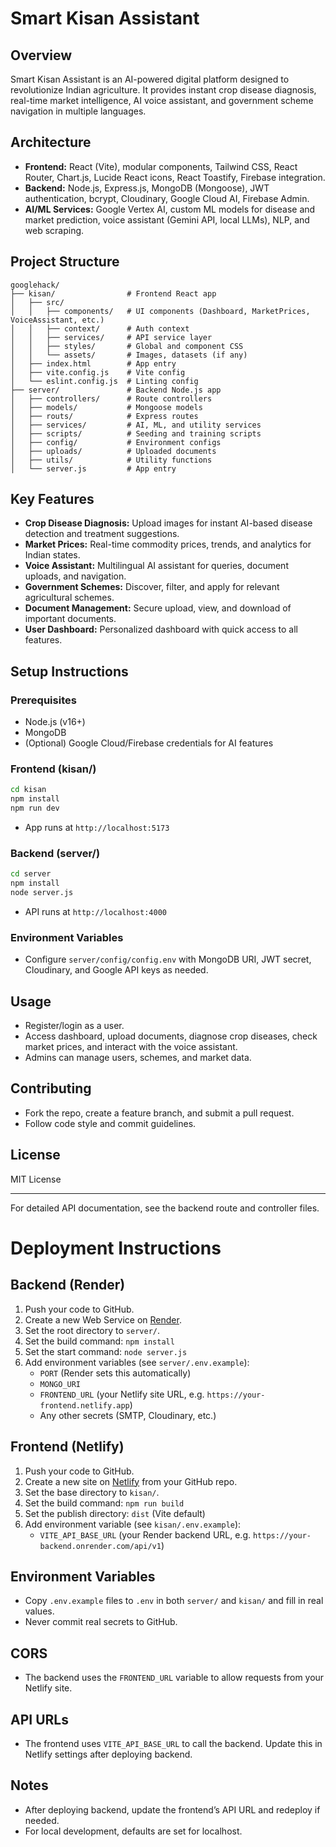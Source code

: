 # Smart Kisan Assistant

## Overview
Smart Kisan Assistant is an AI-powered digital platform designed to revolutionize Indian agriculture. It provides instant crop disease diagnosis, real-time market intelligence, AI voice assistant, and government scheme navigation in multiple languages.

## Architecture
- **Frontend:** React (Vite), modular components, Tailwind CSS, React Router, Chart.js, Lucide React icons, React Toastify, Firebase integration.
- **Backend:** Node.js, Express.js, MongoDB (Mongoose), JWT authentication, bcrypt, Cloudinary, Google Cloud AI, Firebase Admin.
- **AI/ML Services:** Google Vertex AI, custom ML models for disease and market prediction, voice assistant (Gemini API, local LLMs), NLP, and web scraping.

## Project Structure
```
googlehack/
├── kisan/                # Frontend React app
│   ├── src/
│   │   ├── components/   # UI components (Dashboard, MarketPrices, VoiceAssistant, etc.)
│   │   ├── context/      # Auth context
│   │   ├── services/     # API service layer
│   │   ├── styles/       # Global and component CSS
│   │   └── assets/       # Images, datasets (if any)
│   ├── index.html        # App entry
│   ├── vite.config.js    # Vite config
│   └── eslint.config.js  # Linting config
├── server/               # Backend Node.js app
│   ├── controllers/      # Route controllers
│   ├── models/           # Mongoose models
│   ├── routs/            # Express routes
│   ├── services/         # AI, ML, and utility services
│   ├── scripts/          # Seeding and training scripts
│   ├── config/           # Environment configs
│   ├── uploads/          # Uploaded documents
│   ├── utils/            # Utility functions
│   └── server.js         # App entry
```

## Key Features
- **Crop Disease Diagnosis:** Upload images for instant AI-based disease detection and treatment suggestions.
- **Market Prices:** Real-time commodity prices, trends, and analytics for Indian states.
- **Voice Assistant:** Multilingual AI assistant for queries, document uploads, and navigation.
- **Government Schemes:** Discover, filter, and apply for relevant agricultural schemes.
- **Document Management:** Secure upload, view, and download of important documents.
- **User Dashboard:** Personalized dashboard with quick access to all features.

## Setup Instructions
### Prerequisites
- Node.js (v16+)
- MongoDB
- (Optional) Google Cloud/Firebase credentials for AI features

### Frontend (kisan/)
```bash
cd kisan
npm install
npm run dev
```
- App runs at `http://localhost:5173`

### Backend (server/)
```bash
cd server
npm install
node server.js
```
- API runs at `http://localhost:4000`

### Environment Variables
- Configure `server/config/config.env` with MongoDB URI, JWT secret, Cloudinary, and Google API keys as needed.

## Usage
- Register/login as a user.
- Access dashboard, upload documents, diagnose crop diseases, check market prices, and interact with the voice assistant.
- Admins can manage users, schemes, and market data.

## Contributing
- Fork the repo, create a feature branch, and submit a pull request.
- Follow code style and commit guidelines.

## License
MIT License

---
For detailed API documentation, see the backend route and controller files. 

# Deployment Instructions

## Backend (Render)
1. Push your code to GitHub.
2. Create a new Web Service on [Render](https://render.com/).
3. Set the root directory to `server/`.
4. Set the build command: `npm install`
5. Set the start command: `node server.js`
6. Add environment variables (see `server/.env.example`):
   - `PORT` (Render sets this automatically)
   - `MONGO_URI`
   - `FRONTEND_URL` (your Netlify site URL, e.g. `https://your-frontend.netlify.app`)
   - Any other secrets (SMTP, Cloudinary, etc.)

## Frontend (Netlify)
1. Push your code to GitHub.
2. Create a new site on [Netlify](https://netlify.com/) from your GitHub repo.
3. Set the base directory to `kisan/`.
4. Set the build command: `npm run build`
5. Set the publish directory: `dist` (Vite default)
6. Add environment variable (see `kisan/.env.example`):
   - `VITE_API_BASE_URL` (your Render backend URL, e.g. `https://your-backend.onrender.com/api/v1`)

## Environment Variables
- Copy `.env.example` files to `.env` in both `server/` and `kisan/` and fill in real values.
- Never commit real secrets to GitHub.

## CORS
- The backend uses the `FRONTEND_URL` variable to allow requests from your Netlify site.

## API URLs
- The frontend uses `VITE_API_BASE_URL` to call the backend. Update this in Netlify settings after deploying backend.

## Notes
- After deploying backend, update the frontend’s API URL and redeploy if needed.
- For local development, defaults are set for localhost. 